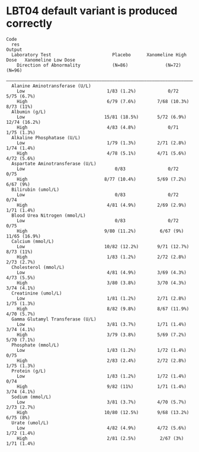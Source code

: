 # LBT04 default variant is produced correctly

    Code
      res
    Output
      Laboratory Test                       Placebo      Xanomeline High Dose   Xanomeline Low Dose
        Direction of Abnormality            (N=86)              (N=72)                (N=96)       
      —————————————————————————————————————————————————————————————————————————————————————————————
      Alanine Aminotransferase (U/L)                                                               
        Low                               1/83 (1.2%)            0/72               5/75 (6.7%)    
        High                              6/79 (7.6%)        7/68 (10.3%)           8/73 (11%)     
      Albumin (g/L)                                                                                
        Low                              15/81 (18.5%)       5/72 (6.9%)           12/74 (16.2%)   
        High                              4/83 (4.8%)            0/71               1/75 (1.3%)    
      Alkaline Phosphatase (U/L)                                                                   
        Low                               1/79 (1.3%)        2/71 (2.8%)            1/74 (1.4%)    
        High                              4/78 (5.1%)        4/71 (5.6%)            4/72 (5.6%)    
      Aspartate Aminotransferase (U/L)                                                             
        Low                                  0/83                0/72                  0/75        
        High                             8/77 (10.4%)        5/69 (7.2%)             6/67 (9%)     
      Bilirubin (umol/L)                                                                           
        Low                                  0/83                0/72                  0/74        
        High                              4/81 (4.9%)        2/69 (2.9%)            1/71 (1.4%)    
      Blood Urea Nitrogen (mmol/L)                                                                 
        Low                                  0/83                0/72                  0/75        
        High                             9/80 (11.2%)         6/67 (9%)            11/65 (16.9%)   
      Calcium (mmol/L)                                                                             
        Low                              10/82 (12.2%)       9/71 (12.7%)           8/73 (11%)     
        High                              1/83 (1.2%)        2/72 (2.8%)            2/73 (2.7%)    
      Cholesterol (mmol/L)                                                                         
        Low                               4/81 (4.9%)        3/69 (4.3%)            4/73 (5.5%)    
        High                              3/80 (3.8%)        3/70 (4.3%)            3/74 (4.1%)    
      Creatinine (umol/L)                                                                          
        Low                               1/81 (1.2%)        2/71 (2.8%)            1/75 (1.3%)    
        High                              8/82 (9.8%)        8/67 (11.9%)           4/70 (5.7%)    
      Gamma Glutamyl Transferase (U/L)                                                             
        Low                               3/81 (3.7%)        1/71 (1.4%)            3/74 (4.1%)    
        High                              3/79 (3.8%)        5/69 (7.2%)            5/70 (7.1%)    
      Phosphate (mmol/L)                                                                           
        Low                               1/83 (1.2%)        1/72 (1.4%)               0/75        
        High                              2/83 (2.4%)        2/72 (2.8%)            1/75 (1.3%)    
      Protein (g/L)                                                                                
        Low                               1/83 (1.2%)        1/72 (1.4%)               0/74        
        High                              9/82 (11%)         1/71 (1.4%)            3/74 (4.1%)    
      Sodium (mmol/L)                                                                              
        Low                               3/81 (3.7%)        4/70 (5.7%)            2/73 (2.7%)    
        High                             10/80 (12.5%)       9/68 (13.2%)            6/75 (8%)     
      Urate (umol/L)                                                                               
        Low                               4/82 (4.9%)        4/72 (5.6%)            1/72 (1.4%)    
        High                              2/81 (2.5%)         2/67 (3%)             1/71 (1.4%)    

